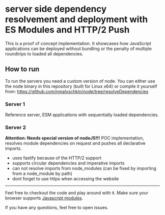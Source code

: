 # server side dependency resolvement and deployment with ES Modules and HTTP/2 Push

This is a proof of concept implementation. It showcases how JavaScript applications can be deployed without bundling or the penalty of multiple roundtrips to loaded all dependencies.

## How to run

To run the servers you need a custom version of node. You can either use the node binary in this repository (built for Linux x64) or compile it yourself from: https://github.com/nmalyschkin/node/tree/resolveDependencies

### Server 1

Reference server, ESM applications with sequentially loaded dependencies.

### Server 2

**Attention: Needs special version of nodeJS!!!**
POC implementation, resolves module dependencies on request and pushes all declarative imports.

-   uses fastify because of the HTTP/2 support
-   supports circular dependencies and imperative imports
-   can not resolve imports from node_modules (can be fixed by importing from a node_module by path)
-   dont forget to use https when accessing the website

---

Feel free to checkout the code and play around with it. Make sure your browser supports [Javascript modules](https://caniuse.com/#feat=es6-module).

If you have any questions, feel free to open issues.
